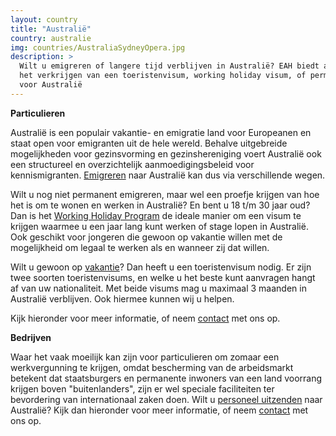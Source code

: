 ```yaml
---
layout: country
title: "Australië"
country: australie
img: countries/AustraliaSydneyOpera.jpg
description: >
  Wilt u emigreren of langere tijd verblijven in Australië? EAH biedt advies en begeleiding bij
  het verkrijgen van een toeristenvisum, working holiday visum, of permanente verblijfsvergunning
  voor Australië
---
```


<p><strong>Particulieren</strong><br/>

Australië is een populair vakantie- en emigratie land voor Europeanen en staat open voor emigranten uit de hele wereld. Behalve uitgebreide mogelijkheden voor gezinsvorming en gezinshereniging voert Australië ook een structureel en overzichtelijk aanmoedigingsbeleid voor kennismigranten. <a href="{{ site.baseurl }}/australie/emigreren-naar-australie">Emigreren</a> naar Australië kan dus via verschillende wegen.
</p>

<p>Wilt u nog niet permanent emigreren, maar wel een proefje krijgen van hoe het is om te wonen en werken in Australië? En bent u 18 t/m 30 jaar oud? Dan is het <a href="{{ site.baseurl }}/australie/working-holiday">Working Holiday Program</a> de ideale manier om een visum te krijgen waarmee u een jaar lang kunt werken of stage lopen in Australië. Ook geschikt voor jongeren die gewoon op vakantie willen met de mogelijkheid om legaal te werken als en wanneer zij dat willen.<br/>
</p>

<p>Wilt u gewoon op <a href="{{ site.baseurl }}/australie/vakantie">vakantie</a>? Dan heeft u een toeristenvisum nodig. Er zijn twee soorten toeristenvisums, en welke u het beste kunt aanvragen hangt af van uw nationaliteit. Met beide visums mag u maximaal 3 maanden in Australië verblijven. Ook hiermee kunnen wij u helpen.<br/>
</p>

<p>Kijk hieronder voor meer informatie, of neem <a href="{{ site.baseurl }}/contact">contact</a> met ons op.
<p/>

<p><strong>Bedrijven</strong><br/>

Waar het vaak moeilijk kan zijn voor particulieren om zomaar een werkvergunning te krijgen, omdat bescherming van de arbeidsmarkt betekent dat staatsburgers en permanente inwoners van een land voorrang krijgen boven "buitenlanders", zijn er wel speciale faciliteiten ter bevordering van internationaal zaken doen. Wilt u <a href="{{ site.baseurl }}/australie/personeel-uitzenden">personeel uitzenden</a> naar Australië? Kijk dan hieronder voor meer informatie, of neem <a href="{{ site.baseurl }}/contact">contact</a> met ons op.
